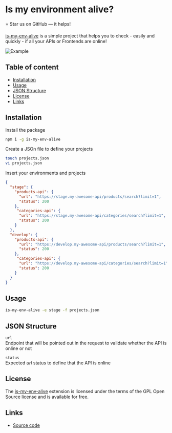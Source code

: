 Is my environment alive?
======================

:star: Star us on GitHub — it helps!

[is-my-env-alive](https://to-do-link) is a simple project that helps you to check - easily and quickly - if all your APIs or Frontends are online!

![Example](example.png "Example")

## Table of content

- [Installation](#installation)
- [Usage](#usage)
- [JSON Structure](#json-structure)
- [License](#license)
- [Links](#links)

## Installation

Install the package

```bash
npm i -g is-my-env-alive
```

Create a JSOn file to define your projects

```bash
touch projects.json
vi projects.json
```

Insert your environments and projects

```json
{
  "stage": {
    "products-api": {
      "url": "https://stage.my-awesome-api/products/search?limit=1",
      "status": 200
    },
     "categories-api": {
      "url": "https://stage.my-awesome-api/categories/search?limit=1",
      "status": 200
    }
  },
  "develop": {
    "products-api": {
      "url": "https://develop.my-awesome-api/products/search?limit=1",
      "status": 200
    },
     "categories-api": {
      "url": "https://develop.my-awesome-api/categories/search?limit=1",
      "status": 200
    }
  }
}
```


## Usage

```bash
is-my-env-alive -e stage -f projects.json
```

## JSON Structure


`url` \
Endpoint that will be pointed out in the request to validate whether the API is online or not

`status` \
Expected _url_ status to define that the API is online

## License

The [is-my-env-alive](https://to-do-link)  extension is licensed under the terms of the GPL Open Source
license and is available for free.

## Links

* [Source code](https://github.com/inacior/is-my-env-alive)
